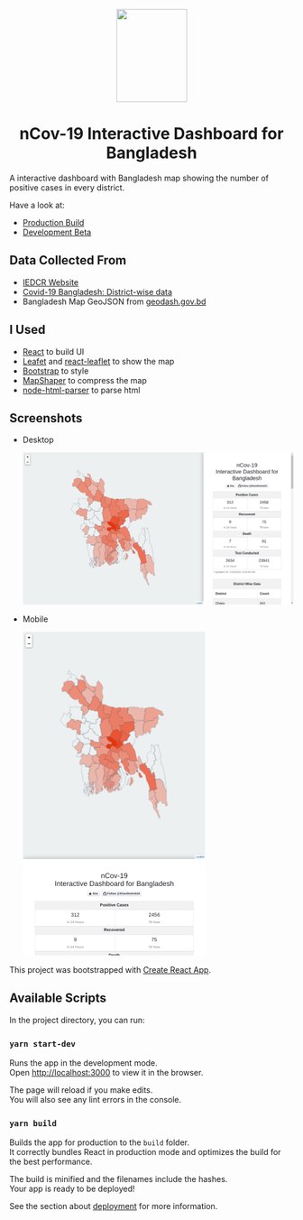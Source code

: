 <p align="center">
<a href="https://www.co-ronabd.info/" align="center">
<img align="center" width="125" height="165" src="https://github.com/KhanShaheb34/nCov19-InteractiveDashboard-BD/raw/master/images/logo.png">
</a>
</p>

# <div align="center">nCov-19 Interactive Dashboard for Bangladesh<div>

A interactive dashboard with Bangladesh map showing the number of positive cases in every district.

Have a look at:
* [Production Build](https://www.co-ronabd.info/)
* [Development Beta](https://ncov19-idbbd.herokuapp.com/)

## Data Collected From

- [IEDCR Website](http://www.iedcr.gov.bd/)
- [Covid-19 Bangladesh: District-wise data](https://github.com/ahmedsadman/covid19-bd)
- Bangladesh Map GeoJSON from [geodash.gov.bd](https://geodash.gov.bd/)

## I Used

- [React](https://reactjs.org/) to build UI
- [Leafet](https://leafletjs.com/) and [react-leaflet](https://react-leaflet.js.org/) to show the map
- [Bootstrap](https://getbootstrap.com/) to style
- [MapShaper](http://mapshaper.org/) to compress the map
- [node-html-parser](https://www.npmjs.com/package/node-html-parser) to parse html

## Screenshots

- Desktop

  ![PC Screenshot](/images/sspc.png)

- Mobile

  ![Mobile Screenshot](/images/ssmb.png)

This project was bootstrapped with [Create React App](https://github.com/facebook/create-react-app).

## Available Scripts

In the project directory, you can run:

### `yarn start-dev`

Runs the app in the development mode.<br />
Open [http://localhost:3000](http://localhost:3000) to view it in the browser.

The page will reload if you make edits.<br />
You will also see any lint errors in the console.

### `yarn build`

Builds the app for production to the `build` folder.<br />
It correctly bundles React in production mode and optimizes the build for the best performance.

The build is minified and the filenames include the hashes.<br />
Your app is ready to be deployed!

See the section about [deployment](https://facebook.github.io/create-react-app/docs/deployment) for more information.
